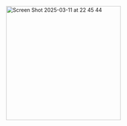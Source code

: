 <img width="310" alt="Screen Shot 2025-03-11 at 22 45 44" src="https://github.com/user-attachments/assets/779df128-768d-4f28-8745-76f39730cc1d" />
